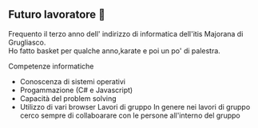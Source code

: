Futuro lavoratore 🤞
-
Frequento il terzo anno  dell' indirizzo di informatica dell'itis Majorana di Grugliasco.
\
Ho fatto basket per qualche anno,karate e poi un po' di palestra.


Competenze informatiche
* Conoscenza di sistemi operativi
* Progammazione (C# e Javascript)
* Capacità del problem solving
* Utilizzo di vari browser
Lavori di gruppo
In genere nei lavori di gruppo cerco sempre di collaboarare con le persone all'interno del gruppo


